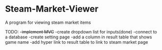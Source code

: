 # Steam-Market-Viewer
A program for viewing steam market items

TODO: -~~implement MVC~~
      -create dropdown list for inputs(done)
      -connect to a database
      -create setting page
      -add a column in result table that shows game name
      -add hyper link to result table to link to steam market page
